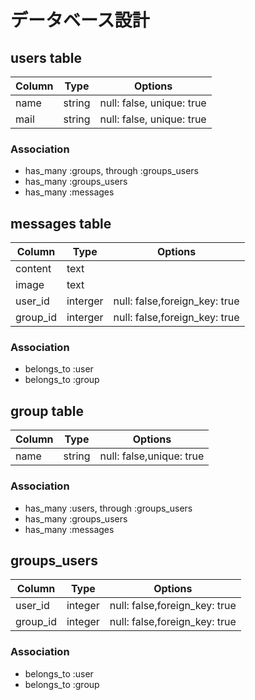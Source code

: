 # データベース設計

## users table
| Column |  Type  |          Options          |
|--------|--------|---------------------------|
| name   | string | null: false, unique: true |
| mail   | string | null: false, unique: true |

### Association
- has_many :groups, through :groups_users
- has_many :groups_users
- has_many :messages


## messages table
|  Column  |   Type   |            Options            |
|----------|----------|-------------------------------|
| content  | text     |                               |
| image    | text     |                               |
| user_id  | interger | null: false,foreign_key: true |
| group_id | interger | null: false,foreign_key: true |

### Association
- belongs_to :user
- belongs_to :group

## group table
| Column |  Type  |         Options          |
|--------|--------|--------------------------|
| name   | string | null: false,unique: true |

### Association
- has_many :users, through :groups_users
- has_many :groups_users
- has_many :messages

## groups_users
|  Column  |   Type  |            Options             |
|----------|---------|--------------------------------|
| user_id  | integer | null: false,foreign_key: true |
| group_id | integer | null: false,foreign_key: true |

### Association
- belongs_to :user
- belongs_to :group
